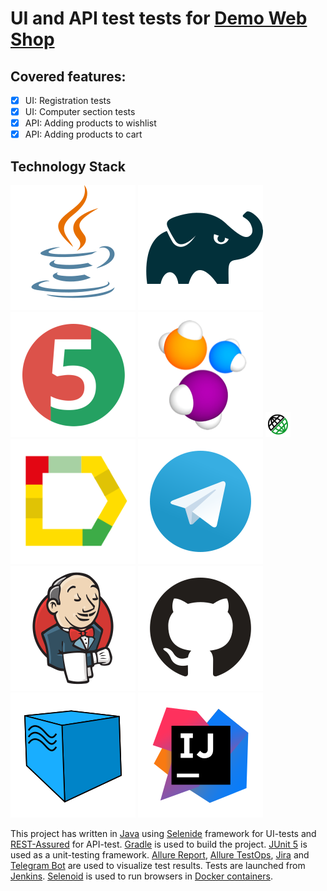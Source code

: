 # UI and API test tests for [Demo Web Shop](http://demowebshop.tricentis.com) 

## Covered features:
- [x] UI: Registration tests
- [x] UI: Computer section tests
- [x] API: Adding products to wishlist
- [x] API: Adding products to cart

## Technology Stack

![Java](img/logo/Java.svg)
![Gradle](img/logo/Gradle.svg)
![JUnit5](img/logo/JUnit5.svg)
![Selenide](img/logo/Selenide.svg)
![Selenide](img/logo/Rest-Assured.svg)
![Allure_Report](img/logo/Allure_Report.svg)
![Telegram](img/logo/Telegram.svg)
![Jenkins](img/logo/Jenkins.svg)
![GitHub](img/logo/GitHub.svg)
![Selenoid](img/logo/Selenoid.svg)
![Intelij_IDEA](img/logo/Intelij_IDEA.svg)

This project has written in [Java](https://go.java/) using [Selenide](https://selenide.org) framework
for UI-tests and [REST-Assured](https://rest-assured.io) for API-test. 
[Gradle](https://gradle.org) is used to build the project.
[JUnit 5](https://junit.org/junit5/) is used as a unit-testing framework.
[Allure Report](http://allure.qatools.ru), [Allure TestOps](https://docs.qameta.io/allure-testops/), 
[Jira](https://www.atlassian.com/software/jira) and 
[Telegram Bot](https://core.telegram.org/bots) are used to visualize test results.
Tests are launched from [Jenkins](). [Selenoid](https://aerokube.com/selenoid/) is used to run browsers in 
[Docker containers](https://www.docker.com/resources/what-container).
